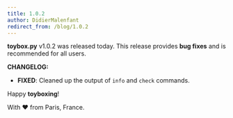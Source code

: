 ```yaml
---
title: 1.0.2
author: DidierMalenfant
redirect_from: /blog/1.0.2
---
```

**toybox.py** v1.0.2 was released today. This release provides **bug fixes** and is recommended for all users.

**CHANGELOG:**
- **FIXED**: Cleaned up the output of `info` and `check` commands.

Happy **toyboxing**!

With ❤️ from Paris, France.
